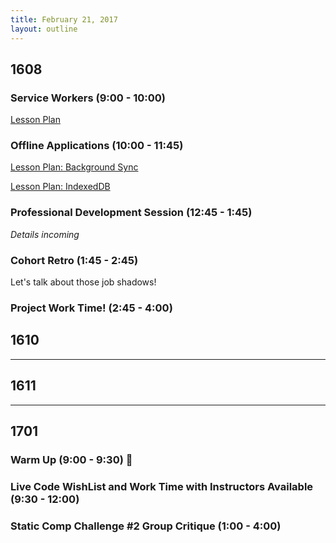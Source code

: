 ```yaml
---
title: February 21, 2017
layout: outline
---
```


## 1608

### Service Workers (9:00 - 10:00)

[Lesson Plan](http://frontend.turing.io/lessons/service-workers.html)

### Offline Applications (10:00 - 11:45)

[Lesson Plan: Background Sync](http://frontend.turing.io/lessons/background-sync.html)

[Lesson Plan: IndexedDB](http://frontend.turing.io/lessons/indexedDB.html)

### Professional Development Session (12:45 - 1:45)

_Details incoming_

### Cohort Retro (1:45 - 2:45)

Let's talk about those job shadows!

### Project Work Time! (2:45 - 4:00)

## 1610

--------------------------------------------

## 1611

--------------------------------------------

## 1701

### Warm Up (9:00 - 9:30) :muscle:

### Live Code WishList and Work Time with Instructors Available (9:30 - 12:00)

### Static Comp Challenge #2 Group Critique (1:00 - 4:00)
